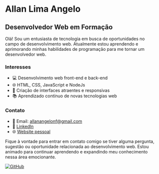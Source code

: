 # Allan Lima Angelo

## Desenvolvedor Web em Formação

Olá! Sou um entusiasta de tecnologia em busca de oportunidades no campo de desenvolvimento web. Atualmente estou aprendendo e aprimorando minhas habilidades de programação para me tornar um desenvolvedor web.

### Interesses

- 💻 Desenvolvimento web front-end e back-end
- 🌐 HTML, CSS, JavaScript e NodeJs
- 🎨 Criação de interfaces atraentes e responsivas
- 📚 Aprendizado contínuo de novas tecnologias web

### Contato

- 📧 Email: allanangelonf@gmail.com
- 🔗 [LinkedIn](https://www.linkedin.com/in/seu-perfil)
- 🌐 [Website pessoal](https://www.seusite.com)

Fique à vontade para entrar em contato comigo se tiver alguma pergunta, sugestão ou oportunidade relacionada ao desenvolvimento web. Estou animado para continuar aprendendo e expandindo meu conhecimento nessa área emocionante.

[![GitHub](https://github.com/AllanLimaAngelo/github-logo.png)](https://github.com/AllanLimaAngelo)
